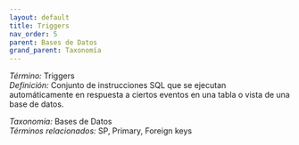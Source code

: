 ```yaml
---
layout: default
title: Triggers
nav_order: 5
parent: Bases de Datos
grand_parent: Taxonomía
---
```


*Término:* Triggers  
*Definición:* Conjunto de instrucciones SQL que se ejecutan automáticamente en respuesta a ciertos eventos en una tabla o vista de una base de datos.

*Taxonomía:* Bases de Datos  
*Términos relacionados:* SP, Primary, Foreign keys
